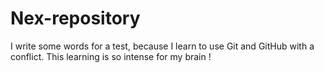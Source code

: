 # Nex-repository
I write some words for a test, because I learn to use Git and GitHub with a conflict.
This learning is so intense for my brain ! 
